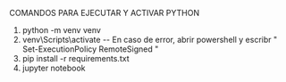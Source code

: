 COMANDOS PARA EJECUTAR Y ACTIVAR PYTHON
1. python -m venv venv
2. venv\Scripts\activate
-- En caso de error, abrir powershell y escribr " Set-ExecutionPolicy RemoteSigned "
3. pip install -r requirements.txt
4. jupyter notebook